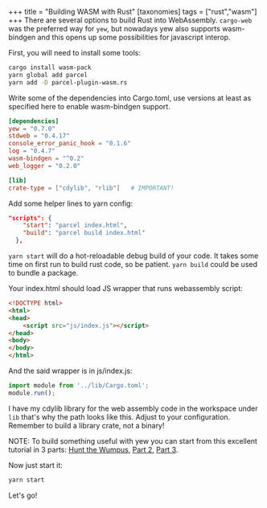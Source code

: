 +++
title = "Building WASM with Rust"
[taxonomies]
tags = ["rust","wasm"]
+++
There are several options to build Rust into WebAssembly. `cargo-web` was the preferred way for `yew`, but nowadays yew also supports wasm-bindgen and this opens up some possibilities for javascript interop.

<!-- more -->

First, you will need to install some tools:

```sh
cargo install wasm-pack
yarn global add parcel
yarn add -D parcel-plugin-wasm.rs
```

Write some of the dependencies into Cargo.toml, use versions at least as specified here to enable wasm-bindgen support.

```toml
[dependencies]
yew = "0.7.0"
stdweb = "0.4.17"
console_error_panic_hook = "0.1.6"
log = "0.4.7"
wasm-bindgen = "^0.2"
web_logger = "0.2.0"

[lib]
crate-type = ["cdylib", "rlib"]   # IMPORTANT!
```

Add some helper lines to yarn config:

```json
"scripts": {
    "start": "parcel index.html",
    "build": "parcel build index.html"
  },
```

`yarn start` will do a hot-reloadable debug build of your code. It takes some time on first run to build rust code, so be patient. `yarn build` could be used to bundle a package.

Your index.html should load JS wrapper that runs webassembly script:

```html
<!DOCTYPE html>
<html>
<head>
    <script src="js/index.js"></script>
</head>
<body>
</body>
</html>
```

And the said wrapper is in js/index.js:

```js
import module from '../lib/Cargo.toml';
module.run();
```

I have my cdylib library for the web assembly code in the workspace under `lib` that's why the path looks like this. Adjust to your configuration. Remember to build a library crate, not a binary!

NOTE: To build something useful with yew you can start from this excellent tutorial in 3 parts: [Hunt the Wumpus](https://dev.to/deciduously/lets-build-a-rust-frontend-with-yew---part-1-3k2o), [Part 2](https://dev.to/deciduously/lets-build-a-rust-frontend-with-yew---part-2-1ech), [Part 3](https://dev.to/deciduously/lets-build-a-rust-frontend-with-yew---part-3-ch3).

Now just start it:

```sh
yarn start
```

Let's go!
